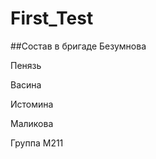 # First_Test
##Состав в бригаде
 Безумнова 
 
 Пенязь
 
 Васина
 
 Истомина
 
 Маликова
 
Группа М211
